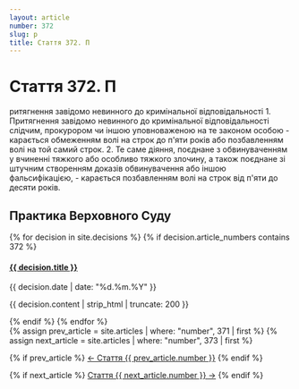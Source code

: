 ```yaml
---
layout: article
number: 372
slug: p
title: Стаття 372. П
---
```


# Стаття 372. П

ритягнення завідомо невинного до кримінальної відповідальності 1. Притягнення завідомо невинного до кримінальної відповідальності слідчим, прокурором чи іншою уповноваженою на те законом особою - карається обмеженням волі на строк до п'яти років або позбавленням волі на той самий строк. 2. Те саме діяння, поєднане з обвинуваченням у вчиненні тяжкого або особливо тяжкого злочину, а також поєднане зі штучним створенням доказів обвинувачення або іншою фальсифікацією, - карається позбавленням волі на строк від п'яти до десяти років.

## Практика Верховного Суду

<div class="decisions-container">
{% for decision in site.decisions %}
  {% if decision.article_numbers contains 372 %}
    <div class="decision-item">
      <h4><a href="{{ decision.url }}">{{ decision.title }}</a></h4>
      <p class="decision-date">{{ decision.date | date: "%d.%m.%Y" }}</p>
      <p class="decision-excerpt">{{ decision.content | strip_html | truncate: 200 }}</p>
    </div>
  {% endif %}
{% endfor %}
</div>

<div class="article-navigation">
  {% assign prev_article = site.articles | where: "number", 371 | first %}
  {% assign next_article = site.articles | where: "number", 373 | first %}
  
  {% if prev_article %}
    <a href="{{ prev_article.url }}" class="prev-article">← Стаття {{ prev_article.number }}</a>
  {% endif %}
  
  {% if next_article %}
    <a href="{{ next_article.url }}" class="next-article">Стаття {{ next_article.number }} →</a>
  {% endif %}
</div>
